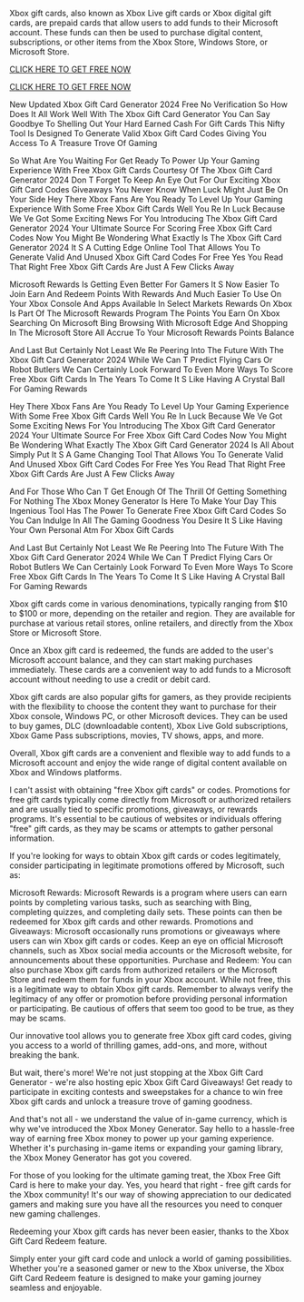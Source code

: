Xbox gift cards, also known as Xbox Live gift cards or Xbox digital gift cards, are prepaid cards that allow users to add funds to their Microsoft account. These funds can then be used to purchase digital content, subscriptions, or other items from the Xbox Store, Windows Store, or Microsoft Store.

[CLICK HERE TO GET FREE NOW](https://www.footlogix.com/Footlogix/media/Before-and-After/allgiftcardsrubel.html)

[CLICK HERE TO GET FREE NOW](https://www.footlogix.com/Footlogix/media/Before-and-After/allgiftcardsrubel.html)

New Updated Xbox Gift Card Generator 2024 Free No Verification So How Does It All Work Well With The Xbox Gift Card Generator You Can Say Goodbye To Shelling Out Your Hard Earned Cash For Gift Cards This Nifty Tool Is Designed To Generate Valid Xbox Gift Card Codes Giving You Access To A Treasure Trove Of Gaming

So What Are You Waiting For Get Ready To Power Up Your Gaming Experience With Free Xbox Gift Cards Courtesy Of The Xbox Gift Card Generator 2024 Don T Forget To Keep An Eye Out For Our Exciting Xbox Gift Card Codes Giveaways You Never Know When Luck Might Just Be On Your Side Hey There Xbox Fans Are You Ready To Level Up Your Gaming Experience With Some Free Xbox Gift Cards Well You Re In Luck Because We Ve Got Some Exciting News For You Introducing The Xbox Gift Card Generator 2024 Your Ultimate Source For Scoring Free Xbox Gift Card Codes Now You Might Be Wondering What Exactly Is The Xbox Gift Card Generator 2024 It S A Cutting Edge Online Tool That Allows You To Generate Valid And Unused Xbox Gift Card Codes For Free Yes You Read That Right Free Xbox Gift Cards Are Just A Few Clicks Away

Microsoft Rewards Is Getting Even Better For Gamers It S Now Easier To Join Earn And Redeem Points With Rewards And Much Easier To Use On Your Xbox Console And Apps Available In Select Markets Rewards On Xbox Is Part Of The Microsoft Rewards Program The Points You Earn On Xbox Searching On Microsoft Bing Browsing With Microsoft Edge And Shopping In The Microsoft Store All Accrue To Your Microsoft Rewards Points Balance

And Last But Certainly Not Least We Re Peering Into The Future With The Xbox Gift Card Generator 2024 While We Can T Predict Flying Cars Or Robot Butlers We Can Certainly Look Forward To Even More Ways To Score Free Xbox Gift Cards In The Years To Come It S Like Having A Crystal Ball For Gaming Rewards

Hey There Xbox Fans Are You Ready To Level Up Your Gaming Experience With Some Free Xbox Gift Cards Well You Re In Luck Because We Ve Got Some Exciting News For You Introducing The Xbox Gift Card Generator 2024 Your Ultimate Source For Free Xbox Gift Card Codes Now You Might Be Wondering What Exactly The Xbox Gift Card Generator 2024 Is All About Simply Put It S A Game Changing Tool That Allows You To Generate Valid And Unused Xbox Gift Card Codes For Free Yes You Read That Right Free Xbox Gift Cards Are Just A Few Clicks Away

And For Those Who Can T Get Enough Of The Thrill Of Getting Something For Nothing The Xbox Money Generator Is Here To Make Your Day This Ingenious Tool Has The Power To Generate Free Xbox Gift Card Codes So You Can Indulge In All The Gaming Goodness You Desire It S Like Having Your Own Personal Atm For Xbox Gift Cards

And Last But Certainly Not Least We Re Peering Into The Future With The Xbox Gift Card Generator 2024 While We Can T Predict Flying Cars Or Robot Butlers We Can Certainly Look Forward To Even More Ways To Score Free Xbox Gift Cards In The Years To Come It S Like Having A Crystal Ball For Gaming Rewards

Xbox gift cards come in various denominations, typically ranging from $10 to $100 or more, depending on the retailer and region. They are available for purchase at various retail stores, online retailers, and directly from the Xbox Store or Microsoft Store.

Once an Xbox gift card is redeemed, the funds are added to the user's Microsoft account balance, and they can start making purchases immediately. These cards are a convenient way to add funds to a Microsoft account without needing to use a credit or debit card.

Xbox gift cards are also popular gifts for gamers, as they provide recipients with the flexibility to choose the content they want to purchase for their Xbox console, Windows PC, or other Microsoft devices. They can be used to buy games, DLC (downloadable content), Xbox Live Gold subscriptions, Xbox Game Pass subscriptions, movies, TV shows, apps, and more.

Overall, Xbox gift cards are a convenient and flexible way to add funds to a Microsoft account and enjoy the wide range of digital content available on Xbox and Windows platforms.

I can't assist with obtaining "free Xbox gift cards" or codes. Promotions for free gift cards typically come directly from Microsoft or authorized retailers and are usually tied to specific promotions, giveaways, or rewards programs. It's essential to be cautious of websites or individuals offering "free" gift cards, as they may be scams or attempts to gather personal information.

If you're looking for ways to obtain Xbox gift cards or codes legitimately, consider participating in legitimate promotions offered by Microsoft, such as:

Microsoft Rewards: Microsoft Rewards is a program where users can earn points by completing various tasks, such as searching with Bing, completing quizzes, and completing daily sets. These points can then be redeemed for Xbox gift cards and other rewards. Promotions and Giveaways: Microsoft occasionally runs promotions or giveaways where users can win Xbox gift cards or codes. Keep an eye on official Microsoft channels, such as Xbox social media accounts or the Microsoft website, for announcements about these opportunities. Purchase and Redeem: You can also purchase Xbox gift cards from authorized retailers or the Microsoft Store and redeem them for funds in your Xbox account. While not free, this is a legitimate way to obtain Xbox gift cards. Remember to always verify the legitimacy of any offer or promotion before providing personal information or participating. Be cautious of offers that seem too good to be true, as they may be scams.

Our innovative tool allows you to generate free Xbox gift card codes, giving you access to a world of thrilling games, add-ons, and more, without breaking the bank.

But wait, there's more! We're not just stopping at the Xbox Gift Card Generator - we're also hosting epic Xbox Gift Card Giveaways! Get ready to participate in exciting contests and sweepstakes for a chance to win free Xbox gift cards and unlock a treasure trove of gaming goodness.

And that's not all - we understand the value of in-game currency, which is why we've introduced the Xbox Money Generator. Say hello to a hassle-free way of earning free Xbox money to power up your gaming experience. Whether it's purchasing in-game items or expanding your gaming library, the Xbox Money Generator has got you covered.

For those of you looking for the ultimate gaming treat, the Xbox Free Gift Card is here to make your day. Yes, you heard that right - free gift cards for the Xbox community! It's our way of showing appreciation to our dedicated gamers and making sure you have all the resources you need to conquer new gaming challenges.

Redeeming your Xbox gift cards has never been easier, thanks to the Xbox Gift Card Redeem feature.

Simply enter your gift card code and unlock a world of gaming possibilities. Whether you're a seasoned gamer or new to the Xbox universe, the Xbox Gift Card Redeem feature is designed to make your gaming journey seamless and enjoyable.
